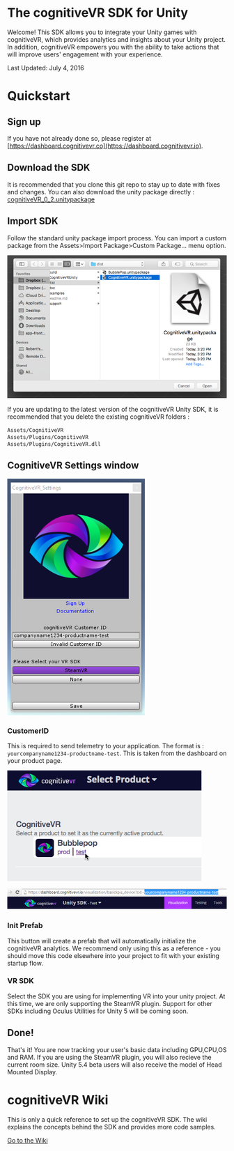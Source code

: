 The cognitiveVR SDK for Unity
=========
Welcome!  This SDK allows you to integrate your Unity games with cognitiveVR, which provides analytics and insights about your Unity project.  In addition, cognitiveVR empowers you with the ability to take actions that will improve users' engagement with your experience.

Last Updated: July 4, 2016

Quickstart
=========
## Sign up
If you have not already done so, please register at
[https://dashboard.cognitivevr.co](https://dashboard.cognitivevr.io).

## Download the SDK
It is recommended that you clone this git repo to stay up to date with fixes and changes. You can also download the unity package directly : [cognitiveVR_0_2.unitypackage](https://github.com/CognitiveVR/cvr-sdk-unity/raw/master/dist/CognitiveVR_0_2.unitypackage)

## Import SDK
Follow the standard unity package import process. You can import a custom package from the Assets>Import Package>Custom Package... menu option.

![Importing the Custom Package for the cognitiveVR SDK](doc/25_import_custom_package_bubblepop.png)

If you are updating to the latest version of the cognitiveVR Unity SDK, it is recommended that you delete the existing cognitiveVR folders :
```
Assets/CognitiveVR
Assets/Plugins/CognitiveVR
Assets/Plugins/CognitiveVR.dll
```

## CognitiveVR Settings window
![cognitiveVR Settings Popup](doc/init_window.PNG)

### CustomerID
This is required to send telemetry to your application. The format is : ```yourcompanyname1234-productname-test```. This is taken from the dashboard on your product page.

![cognitiveVR Product Page](doc/13_cognitivevr_choose_product.png)


![cognitiveVR Customer ID](doc/customer_id.PNG)

### Init Prefab
This button will create a prefab that will automatically initialize the cognitiveVR analytics. We recommend only using this as a reference - you should move this code elsewhere into your project to fit with your existing startup flow.

### VR SDK
Select the SDK you are using for implementing VR into your unity project. At this time, we are only supporting the SteamVR plugin. Support for other SDKs including Oculus Utilities for Unity 5 will be coming soon.

## Done!
That's it! You are now tracking your user's basic data including GPU,CPU,OS and RAM. If you are using the SteamVR plugin, you will also recieve the current room size. Unity 5.4 beta users will also receive the model of Head Mounted Display.


cognitiveVR Wiki
=========
This is only a quick reference to set up the cognitiveVR SDK. The wiki explains the concepts behind the SDK and provides more code samples.

[Go to the Wiki](https://github.com/CognitiveVR/cvr-sdk-unity/wiki)